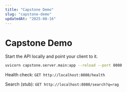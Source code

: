 ```yaml
---
title: "Capstone Demo"
slug: "capstone-demo"
updatedAt: "2025-08-16"
---
```


# Capstone Demo

Start the API locally and point your client to it.

```bash
uvicorn capstone.server.main:app --reload --port 8080
```

Health check: `GET http://localhost:8080/health`

Search (stub): `GET http://localhost:8080/search?q=rag`
